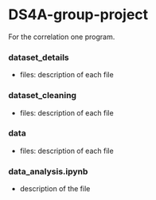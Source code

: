 # DS4A-group-project

For the correlation one program.


### dataset_details

- files: description of each file

### dataset_cleaning

- files: description of each file

### data

- files: description of each file

### data_analysis.ipynb
- description of the file
